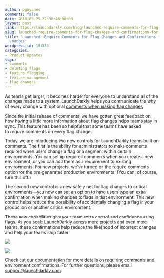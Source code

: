 ```yaml
---
author: pgoyanes
comments: false
date: 2018-09-25 22:30:46+00:00
layout: post
link: https://launchdarkly.com/blog/launched-require-comments-for-flag-changes-and-confirmations-for-environment-changes/
slug: launched-require-comments-for-flag-changes-and-confirmations-for-environment-changes
title: 'Launched: Require Comments for Flag Changes and Confirmations for Environment
  Changes'
wordpress_id: 193333
categories:
- Product Updates
tags:
- comments
- deleting flags
- feature flagging
- feature management
- flag changes
---
```








As teams get larger, it becomes harder for everyone to understand all of the changes made to a system. LaunchDarkly helps you communicate the _why_ of every change with optional [comments when making flag changes](https://launchdarkly.com/blog/launched-comments-adding-context-to-your-actions/).







Since the initial release of comments, we have gotten great feedback on how having a little more information about flag changes helps teams stay in sync. This feature has been so helpful that some teams have asked to _require_ comments on every flag change.






















Today, we are introducing two new controls for LaunchDarkly teams built on comments. The first is the ability for administrators to make comments required when users change a flag or a segment within certain environments. You can set up required comments when you create a new environment, or you can add them as a requirement to existing environments. For new projects, we've turned on the require comments option for the pre-generated production environments. (You can, of course, turn this off.)













The second new control is a new safety net for flag changes to critical environments—you now can set an option to have users type an extra confirmation when making changes to flags in that environment. This new control helps reduce the possibility of accidentally changing a flag in your production or another critical environment.
















These new capabilities give your team extra control and confidence using flags. As you scale LaunchDarkly across more projects and even more teams, these confirmations help reduce the likelihood of incorrect changes and help your teams ship faster.











[![](https://blog.launchdarkly.com/wp-content/uploads/2018/09/Screen-Shot-2018-09-21-at-10.59.11-AM-1024x503.png)](https://blog.launchdarkly.com/wp-content/uploads/2018/09/Screen-Shot-2018-09-21-at-10.59.11-AM.png)

[![](https://blog.launchdarkly.com/wp-content/uploads/2018/09/with-comment-1024x634.png)](https://blog.launchdarkly.com/wp-content/uploads/2018/09/with-comment.png)

Check out our [documentation](https://docs.launchdarkly.com/docs/environments#section-require-commentshttps://docs.launchdarkly.com/docs/environments#section-require-comments) for more details on requiring comments and environment confirmations. For further questions, please email support@launchdarkly.com.
